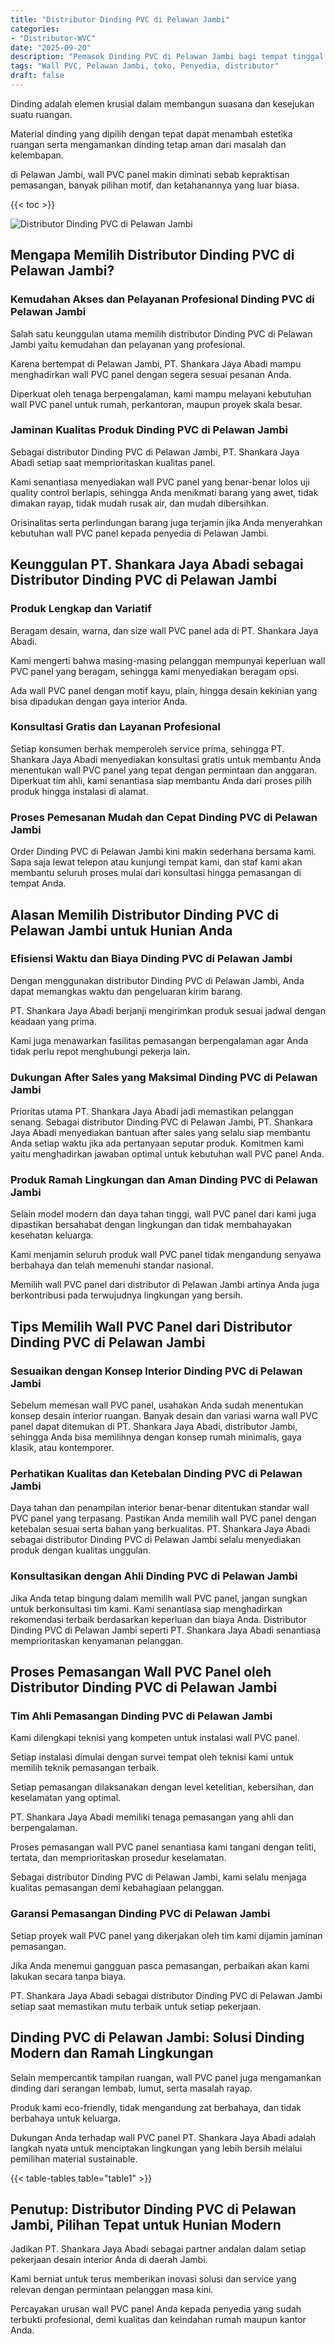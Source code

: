 ```yaml
---
title: "Distributor Dinding PVC di Pelawan Jambi"
categories: 
- "Distributor-WVC"
date: "2025-09-20"
description: "Pemasok Dinding PVC di Pelawan Jambi bagi tempat tinggal, perkantoran, dan ritel. Produk unggulan, variasi motif, variasi warna menarik, dengan layanan penempatan ditangani oleh teknisi berpengalaman serta kepastian resmi!|Servis penjualan Dinding PVC di Pelawan Jambi bagi kebutuhan hunian, kantor, maupun ritel, dengan panel unggulan dan penempatan oleh teknisi berpengalaman serta kepastian resmi.|Solusi Dinding PVC di Pelawan Jambi yang terpercaya untuk rumah, kantor, dan toko, dengan panel berkualitas dan pemasangan oleh teknisi berpengalaman dan garansi resmi.|Penjualan Dinding PVC di Pelawan Jambi untuk hunian, kantor, dan toko, dengan material terbaik dan penempatan oleh tenaga ahli berpengalaman, lengkap beserta kepastian resmi.}"
tags: "Wall PVC, Pelawan Jambi, toko, Penyedia, distributor"
draft: false
---
```


Dinding adalah elemen krusial dalam membangun suasana dan kesejukan suatu ruangan.

Material dinding yang dipilih dengan tepat dapat menambah estetika ruangan serta mengamankan dinding tetap aman dari masalah dan kelembapan.

di Pelawan Jambi, wall PVC panel makin diminati sebab kepraktisan pemasangan, banyak pilihan motif, dan ketahanannya yang luar biasa.

{{< toc >}}

![Distributor Dinding PVC di Pelawan Jambi](/images/Distributor-WVC/Distributor-Dinding-PVC-di-Pelawan-Jambi.png)


## Mengapa Memilih Distributor Dinding PVC di Pelawan Jambi?

### Kemudahan Akses dan Pelayanan Profesional Dinding PVC di Pelawan Jambi

Salah satu keunggulan utama memilih distributor Dinding PVC di Pelawan Jambi yaitu kemudahan dan pelayanan yang profesional.

Karena bertempat di Pelawan Jambi, PT. Shankara Jaya Abadi mampu menghadirkan wall PVC panel dengan segera sesuai pesanan Anda.

Diperkuat oleh tenaga berpengalaman, kami mampu melayani kebutuhan wall PVC panel untuk rumah, perkantoran, maupun proyek skala besar.

### Jaminan Kualitas Produk Dinding PVC di Pelawan Jambi

Sebagai distributor Dinding PVC di Pelawan Jambi, PT. Shankara Jaya Abadi setiap saat memprioritaskan kualitas panel.

Kami senantiasa menyediakan wall PVC panel yang benar-benar lolos uji quality control berlapis, sehingga Anda menikmati barang yang awet, tidak dimakan rayap, tidak mudah rusak air, dan mudah dibersihkan.

Orisinalitas serta perlindungan barang juga terjamin jika Anda menyerahkan kebutuhan wall PVC panel kepada penyedia di Pelawan Jambi.

## Keunggulan PT. Shankara Jaya Abadi sebagai Distributor Dinding PVC di Pelawan Jambi

### Produk Lengkap dan Variatif

Beragam desain, warna, dan size wall PVC panel ada di PT. Shankara Jaya Abadi.

Kami mengerti bahwa masing-masing pelanggan mempunyai keperluan wall PVC panel yang beragam, sehingga kami menyediakan beragam opsi.

Ada wall PVC panel dengan motif kayu, plain, hingga desain kekinian yang bisa dipadukan dengan gaya interior Anda.

### Konsultasi Gratis dan Layanan Profesional

Setiap konsumen berhak memperoleh service prima, sehingga PT. Shankara Jaya Abadi menyediakan konsultasi gratis untuk membantu Anda menentukan wall PVC panel yang tepat dengan permintaan dan anggaran. Diperkuat tim ahli, kami senantiasa siap membantu Anda dari proses pilih produk hingga instalasi di alamat.

### Proses Pemesanan Mudah dan Cepat Dinding PVC di Pelawan Jambi

Order Dinding PVC di Pelawan Jambi kini makin sederhana bersama kami. Sapa saja lewat telepon atau kunjungi tempat kami, dan staf kami akan membantu seluruh proses mulai dari konsultasi hingga pemasangan di tempat Anda.

## Alasan Memilih Distributor Dinding PVC di Pelawan Jambi untuk Hunian Anda

### Efisiensi Waktu dan Biaya Dinding PVC di Pelawan Jambi

Dengan menggunakan distributor Dinding PVC di Pelawan Jambi, Anda dapat memangkas waktu dan pengeluaran kirim barang.

PT. Shankara Jaya Abadi berjanji mengirimkan produk sesuai jadwal dengan keadaan yang prima.

Kami juga menawarkan fasilitas pemasangan berpengalaman agar Anda tidak perlu repot menghubungi pekerja lain.

### Dukungan After Sales yang Maksimal Dinding PVC di Pelawan Jambi

Prioritas utama PT. Shankara Jaya Abadi jadi memastikan pelanggan senang. Sebagai distributor Dinding PVC di Pelawan Jambi, PT. Shankara Jaya Abadi menyediakan bantuan after sales yang selalu siap membantu Anda setiap waktu jika ada pertanyaan seputar produk. Komitmen kami yaitu menghadirkan jawaban optimal untuk kebutuhan wall PVC panel Anda.

### Produk Ramah Lingkungan dan Aman Dinding PVC di Pelawan Jambi

Selain model modern dan daya tahan tinggi, wall PVC panel dari kami juga dipastikan bersahabat dengan lingkungan dan tidak membahayakan kesehatan keluarga.

Kami menjamin seluruh produk wall PVC panel tidak mengandung senyawa berbahaya dan telah memenuhi standar nasional.

Memilih wall PVC panel dari distributor di Pelawan Jambi artinya Anda juga berkontribusi pada terwujudnya lingkungan yang bersih.

## Tips Memilih Wall PVC Panel dari Distributor Dinding PVC di Pelawan Jambi

### Sesuaikan dengan Konsep Interior Dinding PVC di Pelawan Jambi

Sebelum memesan wall PVC panel, usahakan Anda sudah menentukan konsep desain interior ruangan. Banyak desain dan variasi warna wall PVC panel dapat ditemukan di PT. Shankara Jaya Abadi, distributor Jambi, sehingga Anda bisa memilihnya dengan konsep rumah minimalis, gaya klasik, atau kontemporer.

### Perhatikan Kualitas dan Ketebalan Dinding PVC di Pelawan Jambi

Daya tahan dan penampilan interior benar-benar ditentukan standar wall PVC panel yang terpasang. Pastikan Anda memilih wall PVC panel dengan ketebalan sesuai serta bahan yang berkualitas. PT. Shankara Jaya Abadi sebagai distributor Dinding PVC di Pelawan Jambi selalu menyediakan produk dengan kualitas unggulan.

### Konsultasikan dengan Ahli Dinding PVC di Pelawan Jambi

Jika Anda tetap bingung dalam memilih wall PVC panel, jangan sungkan untuk berkonsultasi tim kami. Kami senantiasa siap menghadirkan rekomendasi terbaik berdasarkan keperluan dan biaya Anda. Distributor Dinding PVC di Pelawan Jambi seperti PT. Shankara Jaya Abadi senantiasa memprioritaskan kenyamanan pelanggan.

## Proses Pemasangan Wall PVC Panel oleh Distributor Dinding PVC di Pelawan Jambi

### Tim Ahli Pemasangan Dinding PVC di Pelawan Jambi

Kami dilengkapi teknisi yang kompeten untuk instalasi wall PVC panel.

Setiap instalasi dimulai dengan survei tempat oleh teknisi kami untuk memilih teknik pemasangan terbaik.

Setiap pemasangan dilaksanakan dengan level ketelitian, kebersihan, dan keselamatan yang optimal.

PT. Shankara Jaya Abadi memiliki tenaga pemasangan yang ahli dan berpengalaman.

Proses pemasangan wall PVC panel senantiasa kami tangani dengan teliti, tertata, dan memprioritaskan prosedur keselamatan.

Sebagai distributor Dinding PVC di Pelawan Jambi, kami selalu menjaga kualitas pemasangan demi kebahagiaan pelanggan.

### Garansi Pemasangan Dinding PVC di Pelawan Jambi

Setiap proyek wall PVC panel yang dikerjakan oleh tim kami dijamin jaminan pemasangan.

Jika Anda menemui gangguan pasca pemasangan, perbaikan akan kami lakukan secara tanpa biaya.

PT. Shankara Jaya Abadi sebagai distributor Dinding PVC di Pelawan Jambi setiap saat memastikan mutu terbaik untuk setiap pekerjaan.

## Dinding PVC di Pelawan Jambi: Solusi Dinding Modern dan Ramah Lingkungan

Selain mempercantik tampilan ruangan, wall PVC panel juga mengamankan dinding dari serangan lembab, lumut, serta masalah rayap.

Produk kami eco-friendly, tidak mengandung zat berbahaya, dan tidak berbahaya untuk keluarga.

Dukungan Anda terhadap wall PVC panel PT. Shankara Jaya Abadi adalah langkah nyata untuk menciptakan lingkungan yang lebih bersih melalui pemilihan material sustainable.

{{< table-tables table="table1" >}}

## Penutup: Distributor Dinding PVC di Pelawan Jambi, Pilihan Tepat untuk Hunian Modern

Jadikan PT. Shankara Jaya Abadi sebagai partner andalan dalam setiap pekerjaan desain interior Anda di daerah Jambi.

Kami berniat untuk terus memberikan inovasi solusi dan service yang relevan dengan permintaan pelanggan masa kini.

Percayakan urusan wall PVC panel Anda kepada penyedia yang sudah terbukti profesional, demi kualitas dan keindahan rumah maupun kantor Anda.